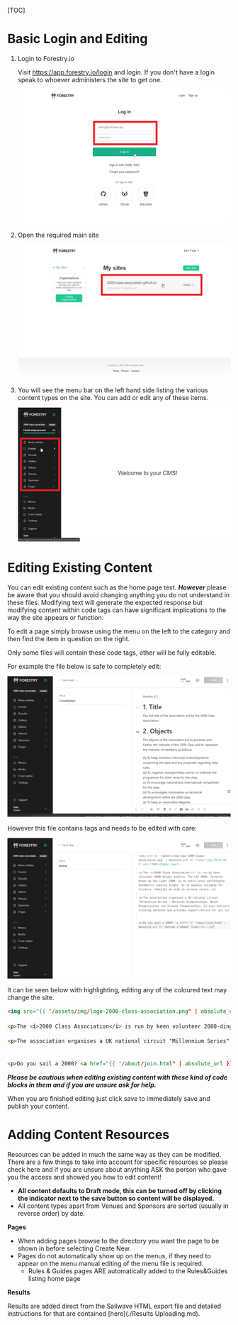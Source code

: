 [TOC]

# Basic Login and Editing

1. Login to Forestry.io

   Visit https://app.forestry.io/login and login. If you don't have a login speak to whoever administers the site to get one.

	![Forestry login page](./images/Forestry.io1.png)

2. Open the required main site

   ![Forestry.io: Select the site to manage](./images/Forestry.io2.png)

3. You will see the menu bar on the left hand side listing the various content types on the site. You can add or edit any of these items.

   ![Forestry.io Menu Bar](./images/Forestry.io3.png)

# Editing Existing Content

You can edit existing content such as the home page text. ***However*** please be aware that you should avoid changing anything you do not understand in these files. Modifying text will generate the expected response but modifying content within code tags can have significant implications to the way the site appears or function.

To edit a page simply browse using the menu on the left to the category and then find the item in question on the right.

Only some files will contain these code tags, other will be fully editable.

For example the file below is safe to completely edit:

![Editable article](./images/Forestry.io5.png)

However this file contains tags and needs to be edited with care:

![Forestry.io editor - page with tags](./images/Forestry.io6.png)

It can be seen below with highlighting, editing any of the coloured text may change the site.

```html
<img src="{{ "/assets/img/logo-2000-class-association.png" | absolute_url }}" class="img-fluid mb-5" alt="2000 dinghy logo">

<p>The <i>2000 Class Association</i> is run by keen volunteer 2000-dinghy sailors. The LDC 2000, formerly known as the Laser 2000, is an entry-level performance asymmetric sailing dinghy. It is equally suitable for cruisers, families as well as serious racers.</p>

<p>The association organises a UK national circuit "Millennium Series", National Championships, Welsh Championships and Inlands Championships. It also delivers training sessions and provides support/advice for all.<p> 


<p>Do you sail a 2000? <a href="{{ "/about/join.html" | absolute_url }}">Become a member today</a>.</p>

```

***Please be cautious when editing existing content with these kind of code blocks in them and if you are unsure ask for help.***

When you are finished editing just click save to immediately save and publish your content.

# Adding Content Resources

Resources can be added in much the same way as they can be modified. There are a few things to take into account for specific resources so please check here and if you are unsure about anything ASK the person who gave you the access and showed you how to edit content!

- **All content defaults to Draft mode, this can be turned off by clicking the indicator next to the save button so content will be displayed.** 
- All content types apart from Venues and Sponsors are sorted (usually in reverse order) by date.

**Pages**

- When adding pages browse to the directory you want the page to be shown in before selecting Create New.
- Pages do not automatically show up on the menus, if they need to appear on the menu manual editing of the menu file is required.
  - Rules & Guides pages ARE automatically added to the Rules&Guides listing home page

**Results**

Results are added direct from the Sailwave HTML export file and detailed instructions for that are contained [here](./Results Uploading.md).
